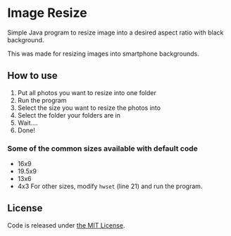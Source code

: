 # Image Resize
Simple Java program to resize image into a desired aspect ratio with black background.

This was made for resizing images into smartphone backgrounds.

## How to use
1. Put all photos you want to resize into one folder
2. Run the program
3. Select the size you want to resize the photos into
4. Select the folder your folders are in
5. Wait....
6. Done!

### Some of the common sizes available with default code
- 16x9
- 19.5x9
- 13x6
- 4x3
For other sizes, modify `hwset` (line 21) and run the program.

## License
Code is released under [the MIT License](https://github.com/aapl-yumi/image-resize/blob/main/LICENSE).